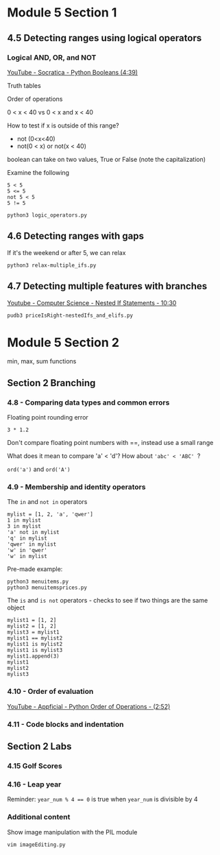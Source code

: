 # Module 5 Section 1

## 4.5 Detecting ranges using logical operators

### Logical AND, OR, and NOT

[YouTube - Socratica - Python Booleans (4:39)](https://www.youtube.com/watch?v=9OK32jb_TdI)

Truth tables

Order of operations

0 < x < 40 vs 0 < x and x < 40

How to test if x is outside of this range?

* not (0<x<40)
* not(0 < x) or not(x < 40)

boolean can take on two values, True or False (note the capitalization)

Examine the following

```python3
5 < 5
5 <= 5
not 5 < 5
5 != 5
```

```shell
python3 logic_operators.py
```

## 4.6 Detecting ranges with gaps

If it's the weekend or after 5, we can relax

```python3
python3 relax-multiple_ifs.py
```

## 4.7 Detecting multiple features with branches

[Youtube - Computer Science - Nested If Statements - 10:30](https://www.youtube.com/watch?v=VGsuGhBPD4s)

```shell
pudb3 priceIsRight-nestedIfs_and_elifs.py
```

# Module 5 Section 2

min, max, sum functions

## Section 2 Branching

### 4.8 - Comparing data types and common errors

Floating point rounding error

```python3
3 * 1.2
```

Don't compare floating point numbers with ==, instead use a small range

What does it mean to compare 'a' < 'd'? How about `'abc' < 'ABC' `?

`ord('a')` and `ord('A')`

### 4.9 - Membership and identity operators

The `in` and `not in` operators

```python3
mylist = [1, 2, 'a', 'qwer']
1 in mylist
3 in mylist
'a' not in mylist
'q' in mylist
'qwer' in mylist
'w' in 'qwer'
'w' in mylist
```

Pre-made example:

```shell
python3 menuitems.py
python3 menuitemsprices.py
```

The `is` and `is not` operators - checks to see if two things are the same object

```python3
mylist1 = [1, 2]
mylist2 = [1, 2]
mylist3 = mylist1
mylist1 == mylist2
mylist1 is mylist2
mylist1 is mylist3
mylist1.append(3)
mylist1
mylist2
mylist3
```

### 4.10 - Order of evaluation

[YouTube - Appficial - Python Order of Operations - (2:52)](https://www.youtube.com/watch?v=fmD0ZAi8SFk)

### 4.11 - Code blocks and indentation

## Section 2 Labs

### 4.15 Golf Scores

### 4.16 - Leap year

Reminder: `year_num % 4 == 0` is true when `year_num` is divisible by 4

### Additional content

Show image manipulation with the PIL module

```shell
vim imageEditing.py
```

